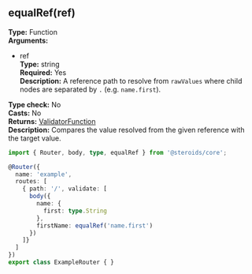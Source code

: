 ## equalRef(ref)

**Type:** Function  
**Arguments:**
  - ref  
    **Type:** string  
    **Required:** Yes  
    **Description:** A reference path to resolve from `rawValues` where child nodes are separated by `.` (e.g. `name.first`).

**Type check:** No  
**Casts:** No  
**Returns:** [ValidatorFunction](../../router-decorator/routedefinition/validationrule/validatorfunction)  
**Description:** Compares the value resolved from the given reference with the target value.

```ts
import { Router, body, type, equalRef } from '@steroids/core';

@Router({
  name: 'example',
  routes: [
    { path: '/', validate: [
      body({
        name: {
          first: type.String
        },
        firstName: equalRef('name.first')
      })
    ]}
  ]
})
export class ExampleRouter { }
```
